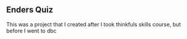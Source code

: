 ## Enders Quiz

This was a project that I created after I took thinkfuls skills course, but before I went to dbc